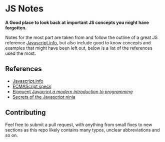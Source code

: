 # JS Notes
**A Good place to look back at important JS concepts you might have forgotten.**

Notes for the most part are taken from and follow the outline of a great JS reference [Javascript.info](https://javascript.info/), but also include good to know concepts and examples that might have been left out, below is a list of the references used the most.

## References
 - [Javascript.info](https://javascript.info/)
 - [ECMAScript specs](https://tc39.es/ecma262/multipage/)
 - [Eloquent Javacript *a modern introduction to programming*](https://eloquentjavascript.net/)
 - [Secrets of the Javascript ninja](https://www.manning.com/books/secrets-of-the-javascript-ninja-second-edition)
<!---
## Outline

1. [Code Quality](Code%20Quality.md)

2. [Objects](Objects.md)

3. [Data Types](Data%20Types.md)

4. [Advanced working with functions](Advanced%20working%20with%20functions.md)

5. [Object properties configuration](Object%20properties%20configuration.md)

6. [Prototypes and Inheritance](Prototypes%20and%20Inheritance.md)
-->
## Contributing
Feel free to submit a pull request, with anything from small fixes to new sections as this repo likely contains many typos, unclear abbreviations and so on.
